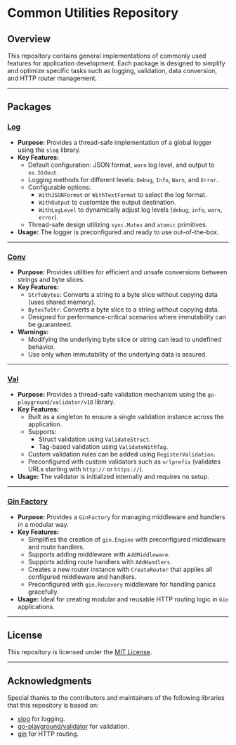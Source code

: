 # Common Utilities Repository

## Overview

This repository contains general implementations of commonly used features for application development. Each package is designed to simplify and optimize specific tasks such as logging, validation, data conversion, and HTTP router management.

---

## Packages

### [Log](https://github.com/KennyMacCormik/common/tree/main/log)
- **Purpose:** Provides a thread-safe implementation of a global logger using the `slog` library.
- **Key Features:**
    - Default configuration: JSON format, `warn` log level, and output to `os.Stdout`.
    - Logging methods for different levels: `Debug`, `Info`, `Warn`, and `Error`.
    - Configurable options:
        - `WithJSONFormat` or `WithTextFormat` to select the log format.
        - `WithOutput` to customize the output destination.
        - `WithLogLevel` to dynamically adjust log levels (`debug`, `info`, `warn`, `error`).
    - Thread-safe design utilizing `sync.Mutex` and `atomic` primitives.
- **Usage:** The logger is preconfigured and ready to use out-of-the-box.

---

### [Conv](https://github.com/KennyMacCormik/common/tree/main/conv)
- **Purpose:** Provides utilities for efficient and unsafe conversions between strings and byte slices.
- **Key Features:**
    - `StrToBytes`: Converts a string to a byte slice without copying data (uses shared memory).
    - `BytesToStr`: Converts a byte slice to a string without copying data.
    - Designed for performance-critical scenarios where immutability can be guaranteed.
- **Warnings:**
    - Modifying the underlying byte slice or string can lead to undefined behavior.
    - Use only when immutability of the underlying data is assured.

---

### [Val](https://github.com/KennyMacCormik/common/tree/main/val)
- **Purpose:** Provides a thread-safe validation mechanism using the `go-playground/validator/v10` library.
- **Key Features:**
    - Built as a singleton to ensure a single validation instance across the application.
    - Supports:
        - Struct validation using `ValidateStruct`.
        - Tag-based validation using `ValidateWithTag`.
    - Custom validation rules can be added using `RegisterValidation`.
    - Preconfigured with custom validators such as `urlprefix` (validates URLs starting with `http://` or `https://`).
- **Usage:** The validator is initialized internally and requires no setup.

---

### [Gin Factory](https://github.com/KennyMacCormik/common/tree/main/http/gin_factory)
- **Purpose:** Provides a `GinFactory` for managing middleware and handlers in a modular way.
- **Key Features:**
    - Simplifies the creation of `gin.Engine` with preconfigured middleware and route handlers.
    - Supports adding middleware with `AddMiddleware`.
    - Supports adding route handlers with `AddHandlers`.
    - Creates a new router instance with `CreateRouter` that applies all configured middleware and handlers.
    - Preconfigured with `gin.Recovery` middleware for handling panics gracefully.
- **Usage:** Ideal for creating modular and reusable HTTP routing logic in `Gin` applications.

---

## License

This repository is licensed under the [MIT License](https://opensource.org/licenses/MIT).

---

## Acknowledgments

Special thanks to the contributors and maintainers of the following libraries that this repository is based on:
- [slog](https://pkg.go.dev/log/slog) for logging.
- [go-playground/validator](https://pkg.go.dev/github.com/go-playground/validator/v10) for validation.
- [gin](https://pkg.go.dev/github.com/gin-gonic/gin) for HTTP routing.

